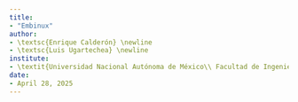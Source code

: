 ```yaml
---
title:
- "Embinux"
author:
- \textsc{Enrique Calderón} \newline
- \textsc{Luis Ugartechea} \newline
institute:
- \textit{Universidad Nacional Autónoma de México\\ Facultad de Ingeniería}
date:
- April 28, 2025
---
```

